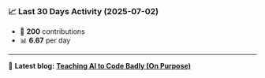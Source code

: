 <!--START_STATS-->
### 📈 Last 30 Days Activity (2025-07-02)  
- 🧮 **200** contributions  
- 📊 **6.67** per day
---
📝 **Latest blog:** [**Teaching AI to Code Badly (On Purpose)**](https://andriak.com/blog/badly-trained-ai)
<!--END_STATS-->
